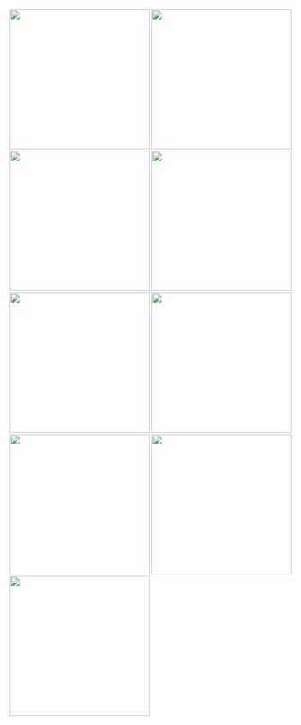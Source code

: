 <img src="https://user-images.githubusercontent.com/121868184/234670921-962ef028-b249-43de-a2e5-4d12a8177922.jpeg" width="250px">
<img src="https://user-images.githubusercontent.com/121868184/234670526-2ed58356-a9f0-4ec6-bb56-e9dfa9c2bb6e.jpeg" width="250px"><img src="https://user-images.githubusercontent.com/121868184/234670474-38f39a98-bdd0-442c-8fcd-4c484f2d16c1.jpeg" width="250px">
<img src="https://user-images.githubusercontent.com/121868184/234670374-0026e740-2e14-4d93-af06-1d21e337d066.jpeg" width="250px">
<img src="https://user-images.githubusercontent.com/121868184/234670109-f7bda704-ed27-4ce4-a7db-75d7fa26e68d.jpeg" width="250px">
<img src="https://user-images.githubusercontent.com/121868184/234670099-fa72a1db-4170-4e7a-933a-d251b6a81300.jpeg" width="250px">
<img src="https://user-images.githubusercontent.com/121868184/234670194-b21b245a-add7-4284-b8fc-cf593380213c.jpeg" width="250px">
<img src="https://user-images.githubusercontent.com/121868184/234669999-4f006abb-5a10-4baa-93a2-dd7e6bd75464.jpeg" width="250px">
<img src="https://user-images.githubusercontent.com/121868184/234669979-3af02350-5870-43c3-b1a4-cbbf9e956696.jpeg" width="250px">



